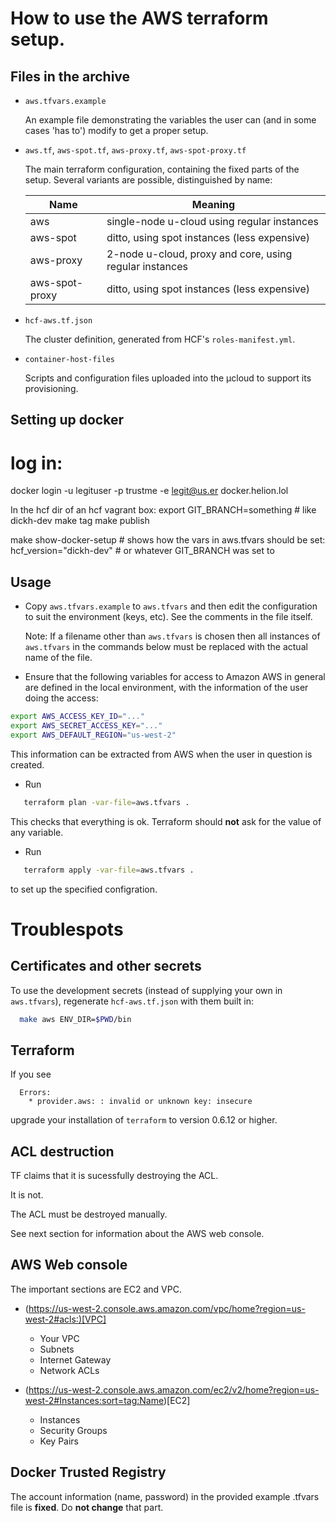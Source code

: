 # How to use the AWS terraform setup.

## Files in the archive

* `aws.tfvars.example`

  An example file demonstrating the variables the user can (and in
  some cases 'has to') modify to get a proper setup.

* `aws.tf`, `aws-spot.tf`, `aws-proxy.tf`, `aws-spot-proxy.tf`

  The main terraform configuration, containing the fixed parts of the
  setup. Several variants are possible, distinguished by name:

  Name | Meaning
  ---|---
  aws | single-node u-cloud using regular instances
  aws-spot | ditto, using spot instances (less expensive)
  aws-proxy | 2-node u-cloud, proxy and core, using regular instances
  aws-spot-proxy | ditto, using spot instances (less expensive)

* `hcf-aws.tf.json`

  The cluster definition, generated from HCF's `roles-manifest.yml`.

* `container-host-files`

  Scripts and configuration files uploaded into the µcloud to support
  its provisioning.

## Setting up docker


# log in:
docker login -u legituser -p trustme -e legit@us.er docker.helion.lol

In the hcf dir of an hcf vagrant box:
export GIT_BRANCH=something # like dickh-dev
make tag
make publish

make show-docker-setup # shows how the vars in aws.tfvars should be set:
hcf_version="dickh-dev" # or whatever GIT_BRANCH was set to

## Usage

* Copy `aws.tfvars.example` to `aws.tfvars` and then edit the
  configuration to suit the environment (keys, etc). See the
  comments in the file itself.

  Note: If a filename other than `aws.tfvars` is chosen then all
  instances of `aws.tfvars` in the commands below must be replaced
  with the actual name of the file.

* Ensure that the following variables for access to Amazon AWS in
  general are defined in the local environment, with the information
  of the user doing the access:

```bash
export AWS_ACCESS_KEY_ID="..." 
export AWS_SECRET_ACCESS_KEY="..."
export AWS_DEFAULT_REGION="us-west-2"
```

  This information can be extracted from AWS when the user in question
  is created.

* Run

```bash
   terraform plan -var-file=aws.tfvars .
```

  This checks that everything is ok. Terraform should __not__ ask for
  the value of any variable.

* Run

```bash
   terraform apply -var-file=aws.tfvars .
```

  to set up the specified configration.


# Troublespots

## Certificates and other secrets

To use the development secrets (instead of supplying your own in
`aws.tfvars`), regenerate `hcf-aws.tf.json` with them built in:

```bash
  make aws ENV_DIR=$PWD/bin
```

## Terraform

If you see

```
  Errors:
    * provider.aws: : invalid or unknown key: insecure
```

upgrade your installation of ```terraform``` to version 0.6.12 or
higher.

## ACL destruction

TF claims that it is sucessfully destroying the ACL.

It is not.

The ACL must be destroyed manually.

See next section for information about the AWS web console.

## AWS Web console

The important sections are EC2 and VPC.

   * (https://us-west-2.console.aws.amazon.com/vpc/home?region=us-west-2#acls:)[VPC]

      * Your VPC
      * Subnets
      * Internet Gateway
      * Network ACLs

   * (https://us-west-2.console.aws.amazon.com/ec2/v2/home?region=us-west-2#Instances:sort=tag:Name)[EC2]

      *	Instances
      *	Security Groups
      *	Key Pairs

## Docker Trusted Registry

The account information (name, password) in the provided example
.tfvars file is __fixed__. Do __not change__ that part.
